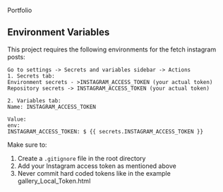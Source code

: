 Portfolio

## Environment Variables

This project requires the following environments for the fetch instagram posts:

```
Go to settings -> Secrets and variables sidebar -> Actions
1. Secrets tab:
Environment secrets - >INSTAGRAM_ACCESS_TOKEN (your actual token)
Repository secrets -> INSTAGRAM_ACCESS_TOKEN (your actual token)

2. Variables tab:
Name: INSTAGRAM_ACCESS_TOKEN

Value:
env:
INSTAGRAM_ACCESS_TOKEN: $ {{ secrets.INSTAGRAM_ACCESS_TOKEN }}
```

Make sure to:
1. Create a `.gitignore` file in the root directory
2. Add your Instagram access token as mentioned above
3. Never commit hard coded tokens like in the example gallery_Local_Token.html
